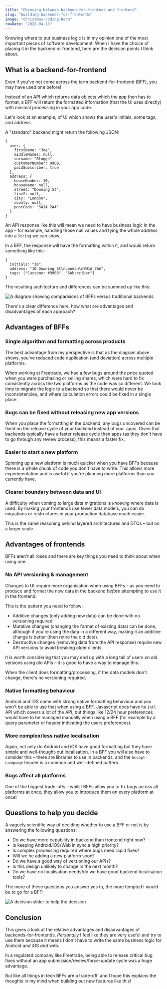```yaml
---
title: "Choosing between backend-for-frontend and frontend"
slug: "building-backends-for-frontends"
image: "christmas-coding-hero"
rawDate: "2022-04-13"
---
```

Knowing where to put business logic is in my opinion one of the most important pieces of software development. When I have the choice of placing it in the backend or frontend, here are the decision points I think about.

## What is a backend-for-frontend

Even if you've not come across the term backend-for-frontend (BFF), you may have used one before!

Instead of an API which returns data objects which the app then has to format, a BFF will return the formatted information (that the UI uses directly) with minimal processing in your app code.

Let's look at an example, of UI which shows the user's initials, some tags, and address.

A "standard" backend might return the following JSON:

```json5
{
  user: {
    firstName: "Joe",
    middleNames: null,
    surname: "Bloggs",
    customerNumber: 9909,
    paidSubscriber: true
  },
  address: {
    houseNumber: 10,
    houseName: null,
    street: "Downing St",
    line2: null,
    city: "London",
    county: null,
    postCode: "SW1A 2AA"
  }
}
```

An API response like this will mean we need to have business logic in the app – for example, handling those null values and tying the whole address into a `String` we can show.

In a BFF, the response will have the formatting within it, and would return something like this:

```json5
{
  initials: "JB",
  address: "10 Downing St\nLondon\nSW1A 2AA",
  tags: ["Customer #9909", "Subscriber"]
}
```

The resulting architecture and differences can be summed up like this:

![A diagram showing comparisions of BFFs versus traditional backends](bff-diagram.png)

There's a clear difference here, how what are advantages and disadvantages of each approach?

## Advantages of BFFs

### Single algorithm and formatting across products

The best advantage from my perspective is that as the diagram above shows, you've reduced code duplication (and deviation) across multiple platforms.

When working at Freetrade, we had a few bugs around the price quoted when you were purchasing or selling shares, which were hard to fix consistently across the two platforms as the code was so different. We took time to migrate the logic to a backend so that there would never be inconsistencies, and where calculation errors could be fixed in a single  place.

### Bugs can be fixed without releasing new app versions

When you place the formatting in the backend, any bugs uncovered can be fixed on the release cycle of your backend instead of your apps. Given that backends typically have a faster release cycle than apps (as they don't have to go through any review process), this means a faster fix.

### Easier to start a new platform

Spinning up a new platform is much quicker when you have BFFs because there is a whole chunk of code you don't have to write. This allows more experimentation and is useful if you're planning more platforms than you currently have.

### Clearer boundary between data and UI

A difficulty when coming to large data migrations is _knowing_ where data is used. By making your frontends use fewer data models, you can do migrations or restructures in your production database much easier.

This is the same reasoning behind layered architectures and DTOs – but on a larger scale.

## Advantages of frontends

BFFs aren't all roses and there are key things you need to think about when using one.

### No API versioning & management

Changes to UI require more organisation when using BFFs – as you need to produce and format the new data in the backend _before_ attempting to use it in the frontend.

This is the pattern you need to follow:
- Additive changes (only adding new data) can be done with no versioning required
- Mutative changes (changing the format of existing data) can be done, although if you're using the data in a different way, making it an additive change is better (then retire the old data).
- Destructive changes (removing data from the API response) require new API versions to avoid breaking older clients.

It is worth considering that you may end up with a long tail of users on old versions using old APIs – it is good to have a way to manage this.

When the client does formatting/processing, if the data models don't change, there's no versioning required.

### Native formatting behaviour

Android and iOS come with strong native formatting behaviour and you won't be able to use that when using a BFF. Javascript does have its `Intl` API which covers a lot of the API, but things like 12/24 hour preferences would have to be managed manually when using a BFF (for example by a query parameter or header indicating the users preferences).

### More complex/less native localisation

Again, not only do Android and iOS have good formatting but they have simple and well-thought-out localisation. In a BFF you will also have to consider this – there are libraries to use in backends, and the `Accept-Language` header is a common and well-defined pattern.

### Bugs affect all platforms

One of the biggest trade-offs – whilst BFFs allow you to fix bugs across all platforms at once, they allow you to introduce them on every platform at once!

## Questions to help you decide

A vaguely scientific way of deciding whether to use a BFF or not is by answering the following questions:

- Do we have more capability in backend than frontend right now?
- Is keeping Android/iOS/Web in sync a high priority?
- Is complex processing required where bugs need rapid fixes?
- Will we be adding a new platform soon?
- Do we have a good way of versioning our APIs?
- Is this design unlikely to change in the next month?
- Do we have no localisation needs/do we have good backend localisation tools?

The more of these questions you answer yes to, the more tempted I would be to go for a BFF:

![A decision slider to help the decision](bff-decisions.png)

## Conclusion

This gives a look at the relative advantages and disadvantages of backends-for-frontends. _Personally_ I feel like they are very useful and try to use them because it means I don't have to write the same business logic for Android _and_ iOS _and_ web.

In a regulated company like Freetrade, being able to release critical bug fixes without an app submission/review/force-update cycle was a huge advantage.

But like all things in tech BFFs are a trade-off, and I hope this explains the thoughts in my mind when building out new features like this!